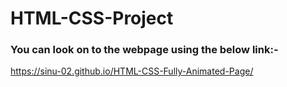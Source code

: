 # HTML-CSS-Project
### You can look on to the webpage using the below link:-
https://sinu-02.github.io/HTML-CSS-Fully-Animated-Page/
